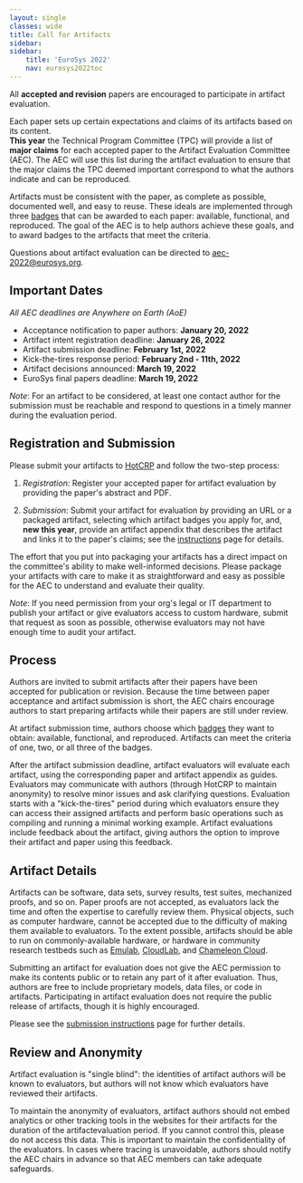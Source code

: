 ```yaml
---
layout: single
classes: wide
title: Call for Artifacts
sidebar:
sidebar:
    title: 'EuroSys 2022'
    nav: eurosys2022toc
---
```


All **accepted and revision** papers are encouraged to participate in artifact evaluation.

Each paper sets up certain expectations and claims of its artifacts based on its content.  
**This year** the Technical Program Committee (TPC) will provide a list of **major claims** for each accepted paper to the Artifact Evaluation Committee (AEC).
The AEC will use this list during the artifact evaluation to ensure that the major claims the TPC deemed important correspond to what the authors indicate and can be reproduced.

Artifacts must be consistent with the paper, as complete as possible, documented well, and easy to reuse.
These ideals are implemented through three [badges](badges) that can be awarded to each paper: available, functional, and reproduced.
The goal of the AEC is to help authors achieve these goals, and to award badges to the artifacts that meet the criteria.

Questions about artifact evaluation can be directed to [aec-2022@eurosys.org](mailto:aec-2022@eurosys.org).


## Important Dates

*All AEC deadlines are Anywhere on Earth (AoE)*

- Acceptance notification to paper authors: **January 20, 2022**
- Artifact intent registration deadline: **January 26, 2022**
- Artifact submission deadline: **February 1st, 2022**
- Kick-the-tires response period: **February 2nd - 11th, 2022**
- Artifact decisions announced: **March 19, 2022**
- EuroSys final papers deadline: **March 19, 2022**

*Note*: For an artifact to be considered, at least one contact author for the submission
must be reachable and respond to questions in a timely manner during the evaluation period.


## Registration and Submission

Please submit your artifacts to [HotCRP](https://eurosys22ae.hotcrp.com/) and follow the two-step process:

1. *Registration:* Register your accepted paper for artifact evaluation by providing the paper's abstract and PDF.

2. *Submission:* Submit your artifact for evaluation by providing an URL or a packaged artifact, selecting which artifact badges you apply for,
   and, **new this year**, provide an artifact appendix that describes the artifact and links it to the paper's claims;
   see the [instructions](instructions) page for details.

The effort that you put into packaging your artifacts has a direct impact on the committee's ability to make well-informed decisions.
Please package your artifacts with care to make it as straightforward and easy as possible for the AEC to understand and evaluate their quality.

*Note*: If you need permission from your org's legal or IT department to publish your artifact or give evaluators access to custom hardware,
submit that request as soon as possible, otherwise evaluators may not have enough time to audit your artifact.


## Process

Authors are invited to submit artifacts after their papers have been accepted for publication or revision.
Because the time between paper acceptance and artifact submission is short, the AEC chairs encourage authors to start
preparing artifacts while their papers are still under review.

At artifact submission time, authors choose which [badges](badges) they want to obtain: available, functional, and reproduced.
Artifacts can meet the criteria of one, two, or all three of the badges.

After the artifact submission deadline, artifact evaluators will evaluate each artifact, using the corresponding paper and artifact appendix as guides.
Evaluators may communicate with authors (through HotCRP to maintain anonymity) to resolve minor issues and ask clarifying questions.
Evaluation starts with a "kick-the-tires" period during which evaluators ensure they can access their assigned artifacts and perform basic operations
such as compiling and running a minimal working example.
Artifact evaluations include feedback about the artifact, giving authors the option to improve their artifact and paper using this feedback.


## Artifact Details

Artifacts can be software, data sets, survey results, test suites, mechanized proofs, and so on.
Paper proofs are not accepted, as evaluators lack the time and often the expertise to carefully review them.
Physical objects, such as computer hardware, cannot be accepted due to the difficulty of making them available to evaluators.
To the extent possible, artifacts should be able to run on commonly-available hardware, or hardware in community research testbeds
such as [Emulab](https://www.emulab.net), [CloudLab](https://cloudlab.us), and [Chameleon Cloud](https://www.chameleoncloud.org/).

Submitting an artifact for evaluation does not give the AEC permission to make its contents public or to retain any part of it after evaluation.
Thus, authors are free to include proprietary models, data files, or code in artifacts.
Participating in artifact evaluation does not require the public release of artifacts, though it is highly encouraged.

Please see the [submission instructions](instructions) page for further details.


## Review and Anonymity

Artifact evaluation is "single blind": the identities of artifact authors will be known to evaluators,
but authors will not know which evaluators have reviewed their artifacts.

To maintain the anonymity of evaluators, artifact authors should not embed analytics or other tracking tools in the websites
for their artifacts for the duration of the artifactevaluation period. If you cannot control this, please do not access this data.
This is important to maintain the confidentiality of the evaluators. In cases where tracing is unavoidable,
authors should notify the AEC chairs in advance so that AEC members can take adequate safeguards.
